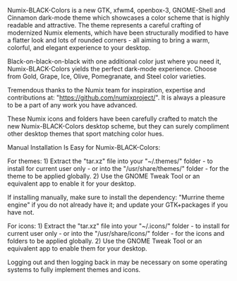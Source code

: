 Numix-BLACK-Colors is a new GTK, xfwm4, openbox-3, GNOME-Shell and Cinnamon dark-mode theme which showcases a color scheme that is highly readable and attractive. The theme represents a careful crafting of modernized Numix elements, which have been structurally modified to have a flatter look and lots of rounded corners - all aiming to bring a warm, colorful, and elegant experience to your desktop.

Black-on-black-on-black with one additional color just where you need it, Numix-BLACK-Colors yields the perfect dark-mode experience. Choose from Gold, Grape, Ice, Olive, Pomegranate, and Steel color varieties.


Tremendous thanks to the Numix team for inspiration, expertise and contributions at: "https://github.com/numixproject/". It is always a pleasure to be a part of any work you have advanced.

These Numix icons and folders have been carefully crafted to match the new Numix-BLACK-Colors desktop scheme, but they can surely compliment other desktop themes that sport matching color hues.


Manual Installation Is Easy for Numix-BLACK-Colors:

For themes: 1) Extract the "tar.xz" file into your "~/.themes/" folder - to install for current user only - or into the "/usr/share/themes/" folder - for the theme to be applied globally. 2) Use the GNOME Tweak Tool or an equivalent app to enable it for your desktop.

If installing manually, make sure to install the dependency: "Murrine theme engine" if you do not already have it; and update your GTK+packages if you have not.

For icons: 1) Extract the "tar.xz" file into your "~/.icons/" folder - to install for current user only - or into the "/usr/share/icons/" folder - for the icons and folders to be applied globally. 2) Use the GNOME Tweak Tool or an equivalent app to enable them for your desktop.

Logging out and then logging back in may be necessary on some operating systems to fully implement themes and icons. 
